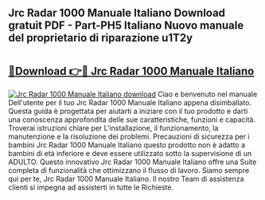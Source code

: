 ## Jrc Radar 1000 Manuale Italiano Download gratuit PDF - Part-PH5 Italiano Nuovo manuale del proprietario di riparazione u1T2y

# <h2><a href="http://dfb1ju.blite.top/?on=Jrc+Radar+1000+Manuale+Italiano">🔗Download 👉🔴 Jrc Radar 1000 Manuale Italiano</a></h2>

[![Jrc Radar 1000 Manuale Italiano download](https://i.imgur.com/lujVjoI.png)](http://dfb1ju.blite.top/?on=Jrc+Radar+1000+Manuale+Italiano)
Ciao e benvenuto nel manuale Dell'utente per il tuo Jrc Radar 1000 Manuale Italiano appena disimballato. Questa guida è progettata per aiutarti a iniziare con il tuo prodotto e darti una conoscenza approfondita delle sue caratteristiche, funzioni e capacità. Troverai istruzioni chiare per L'installazione, il funzionamento, la manutenzione e la risoluzione dei problemi. Precauzioni di sicurezza per i bambini Jrc Radar 1000 Manuale Italiano questo prodotto non è adatto a bambini di età inferiore e deve essere utilizzato sotto la supervisione di un ADULTO. Questo innovativo Jrc Radar 1000 Manuale Italiano offre una Suite completa di funzionalità che ottimizzano il flusso di lavoro. Siamo sempre qui per te, Jrc Radar 1000 Manuale Italiano. Il nostro Team di assistenza clienti si impegna ad assisterti in tutte le Richieste.
